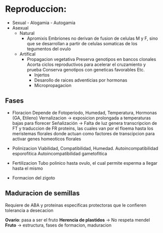 # Reproduccion:

- Sexual
	  - Alogamia
	  - Autogamia
- Asexual
	- Natural
		- Apromixis
		    Embriones no derivan de fusion de celulas M y F, sino que se desarrollan a partir de celulas somaticas de los tegumentos del ovulo
	- Artifical
		- Propagacion vegetativa
		   Preserva genotipos en bancos clonales
		   Acorta ciclos reproductivos para acelerar el cruzamiento y prueba
		   Conserva genotipos con geneticas favorables
		   Etc.
		   - Injertos
		   - Desarollo de raices adventicias por hormonas
		   - Micropropagacion

## Fases

- Floracion
  Depende de Fotoperiodo, Humedad, Temperatura, Hormonas (GA, Etileno)
  Vernalizacion → exposicion prolongada a temperaturas bajas para florecer
	Señalización → Falta de luz genera transcripcion de FT y traduccion de FR proteins, las cuales van por el floema hasta los meristemas florales donde actuan como factores de transcipcion para activar genes homeoticos florales

- Polinizacion
  Viabilidad, Compatibilidad, Humedad.
  Autoincompatibilidad esporofitica
  Autoincompatibilidad gametofitica

- Fertilizacion
  Tubo polinico hasta ovulo, el cual permite esperma a llegar hasta el mismo

- Formacion del zigoto

## Maduracion de semillas
Requiere de ABA y proteinas especificas protectoras que le confieren tolerancia a desecacion




**Ovario**: pasa a ser el fruto
**Herencia de plastidos** → No respeta mendel
**Fruto** → estructura, fases de formacion, maduracion 